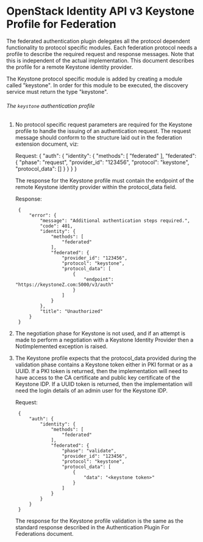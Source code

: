 OpenStack Identity API v3 Keystone Profile for Federation
=====================================================

The federated authentication plugin delegates all the protocol dependent
functionality to protocol specific modules. Each federation protocol
needs a profile to describe the required request and response messages.
Note that this is independent of the actual implementation. 
This document describes the profile for a remote Keystone identity
provider.

The Keystone protocol specific module is added by creating a module called
"keystone". In order for this module to be executed, the discovery service must
return the type "keystone".

###### The `keystone` authentication profile

1. No protocol specific request parameters are required for the Keystone profile
   to handle the issuing of an authentication request. The request message should
   conform to the structure laid out in the federation extension document, viz:

	Request:
		{
			"auth": {
				"identity": {
					"methods": [
						"federated"
					],
					"federated": {
						"phase": "request",
						"provider_id": "123456",
						"protocol": "keystone",
						"protocol_data": []
					}
				}
			}
		}

    The response for the Keystone profile must contain the endpoint of the
	remote Keystone identity provider within the protocol_data field.

	Response:

		{
			"error": {
				"message": "Additional authentication steps required.",
				"code": 401,
				"identity": {
					"methods": [
						"federated"
					],
					"federated": {
						"provider_id": "123456",
						"protocol": "keystone",
						"protocol_data": [
							{
								"endpoint": "https://keystoneZ.com:5000/v3/auth"
							}
						]
					}
				},
				"title": "Unauthorized"
			}
		}

2. The negotiation phase for Keystone is not used, and if an attempt is made to
   perform a negotiation with a Keystone Identity Provider then a NotImplemented
   exception is raised.

3. The Keystone profile expects that the protocol_data provided during the
   validation phase contains a Keystone token either in PKI format or as a UUID.
   If a PKI token is returned, then the implementation will need to have access
   to the CA certificate and public key certificate of the Keystone IDP. If a
   UUID token is returned, then the implementation will need the login details
   of an admin user for the Keystone IDP.

	Request:

		{
			"auth": {
				"identity": {
					"methods": [
						"federated"
					],
					"federated": {
						"phase": "validate",
						"provider_id": "123456",
						"protocol": "keystone",
						"protocol_data": [
							{
								"data": "<keystone token>"
							}
						]
					}
				}
			}
		}

	The response for the Keystone profile validation is the same as the standard
	response described in the Authentication Plugin For Federations document.
